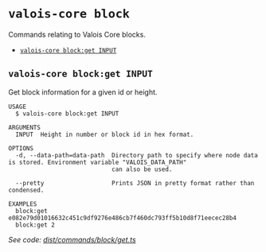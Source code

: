 # `valois-core block`

Commands relating to Valois Core blocks.

- [`valois-core block:get INPUT`](#valois-core-blockget-input)

## `valois-core block:get INPUT`

Get block information for a given id or height.

```
USAGE
  $ valois-core block:get INPUT

ARGUMENTS
  INPUT  Height in number or block id in hex format.

OPTIONS
  -d, --data-path=data-path  Directory path to specify where node data is stored. Environment variable "VALOIS_DATA_PATH"
                             can also be used.

  --pretty                   Prints JSON in pretty format rather than condensed.

EXAMPLES
  block:get e082e79d01016632c451c9df9276e486cb7f460dc793ff5b10d8f71eecec28b4
  block:get 2
```

_See code: [dist/commands/block/get.ts](https://github.com/ValoisHQ/valois-core/blob/v3.0.0-beta.2.5/dist/commands/block/get.ts)_
